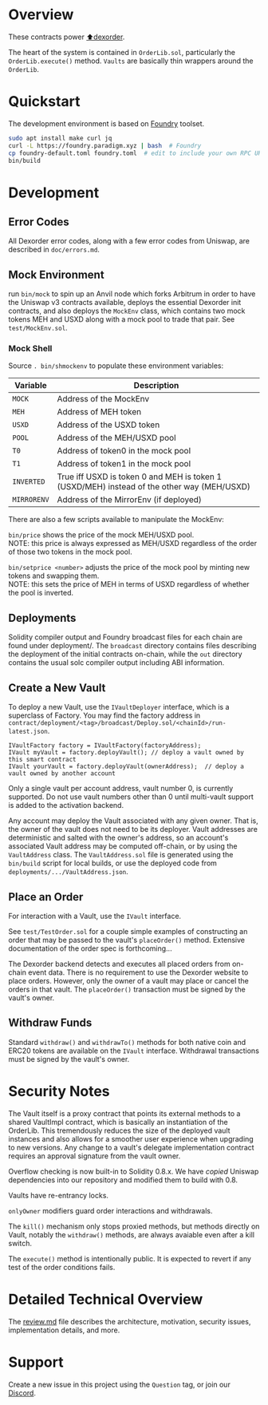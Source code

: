 # Overview

These contracts power [⬆dexorder](https://dexorder.trade).

The heart of the system is contained in `OrderLib.sol`, particularly the `OrderLib.execute()` method. `Vaults` are 
basically thin wrappers around the `OrderLib`.


# Quickstart

The development environment is based on [Foundry](https://book.getfoundry.sh) toolset.

```bash
sudo apt install make curl jq
curl -L https://foundry.paradigm.xyz | bash  # Foundry
cp foundry-default.toml foundry.toml  # edit to include your own RPC URLs
bin/build
```


# Development

## Error Codes

All Dexorder error codes, along with a few error codes from Uniswap, are described in `doc/errors.md`.

## Mock Environment

run `bin/mock` to spin up an Anvil node which forks Arbitrum in order to have the Uniswap v3 contracts available,
deploys the essential Dexorder init contracts, and also deploys the `MockEnv` class, which contains two mock tokens 
MEH and USXD along with a mock pool to trade that pair. See `test/MockEnv.sol`.


### Mock Shell

Source `. bin/shmockenv` to populate these environment variables:

| Variable    | Description                                                                                |
|-------------|--------------------------------------------------------------------------------------------|
| `MOCK`      | Address of the MockEnv                                                                     |
| `MEH`       | Address of MEH token                                                                       |
| `USXD`      | Address of the USXD token                                                                  |
| `POOL`      | Address of the MEH/USXD pool                                                               |
| `T0`        | Address of token0 in the mock pool                                                         |
| `T1`        | Address of token1 in the mock pool                                                         |
| `INVERTED`  | True iff USXD is token 0 and MEH is token 1 (USXD/MEH) instead of the other way (MEH/USXD) |
| `MIRRORENV` | Address of the MirrorEnv (if deployed)                                                     |

There are also a few scripts available to manipulate the MockEnv:

`bin/price` shows the price of the mock MEH/USXD pool.  
NOTE: this price is always expressed as MEH/USXD regardless of the order of those two tokens in the mock pool.

`bin/setprice <number>` adjusts the price of the mock pool by minting new tokens and swapping them.  
NOTE: this sets the price of MEH in terms of USXD regardless of whether the pool is inverted.

## Deployments

Solidity compiler output and Foundry broadcast files for each chain are found under deployment/*<tag>*. The `broadcast`
directory contains files describing the deployment of the initial contracts on-chain, while the `out` directory
contains the usual solc compiler output including ABI information.

## Create a New Vault

To deploy a new Vault, use the `IVaultDeployer` interface, which is a superclass of Factory. You may find the factory
address in `contract/deployment/<tag>/broadcast/Deploy.sol/<chainId>/run-latest.json`.

```solidity
IVaultFactory factory = IVaultFactory(factoryAddress);
IVault myVault = factory.deployVault(); // deploy a vault owned by this smart contract
IVault yourVault = factory.deployVault(ownerAddress);  // deploy a vault owned by another account
```

Only a single vault per account address, vault number 0, is currently supported. Do not use vault numbers other than 0
until multi-vault support is added to the activation backend.

Any account may deploy the Vault associated with any given owner. That is, the owner of the vault does not need to be
its deployer. Vault addresses are deterministic and salted with the owner's address, so an account's associated Vault 
address may be computed off-chain, or by using the `VaultAddress` class. The `VaultAddress.sol` file is generated using 
the `bin/build` script for local builds, or use the deployed code from `deployments/.../VaultAddress.json`.

## Place an Order

For interaction with a Vault, use the `IVault` interface.

See `test/TestOrder.sol` for a couple simple examples of constructing an order that may be passed to the vault's
`placeOrder()` method.  Extensive documentation of the order spec is forthcoming...

The Dexorder backend detects and executes all placed orders from on-chain event data. There is no requirement to use the
Dexorder website to place orders. However, only the owner of a vault may place or cancel the orders in that vault. The
`placeOrder()` transaction must be signed by the vault's owner.

## Withdraw Funds

Standard `withdraw()` and `withdrawTo()` methods for both native coin and ERC20 tokens are available on the `IVault`
interface. Withdrawal transactions must be signed by the vault's owner.


# Security Notes

The Vault itself is a proxy contract that points its external methods to a shared VaultImpl contract, which is
basically an instantiation of the OrderLib. This tremendously reduces the size of the deployed vault instances and also
allows for a smoother user experience when upgrading to new versions. Any change to a vault's delegate implementation
contract requires an approval signature from the vault owner.

Overflow checking is now built-in to Solidity 0.8.x. We have *copied* Uniswap dependencies into our
repository and modified them to build with 0.8.

Vaults have re-entrancy locks.

`onlyOwner` modifiers guard order interactions and withdrawals.

The `kill()` mechanism only stops proxied methods, but methods directly on Vault, notably the `withdraw()` methods,
are always avaiable even after a kill switch.

The `execute()` method is intentionally public. It is expected to revert if any test of the order conditions fails. 


# Detailed Technical Overview

The [review.md](https://github.com/dexorder/contract/blob/main/review.md) file describes the architecture, motivation,
security issues, implementation details, and more.


# Support

Create a new issue in this project using the `Question` tag, or join our [Discord](https://discord.gg/fqp9JXXQyt).
